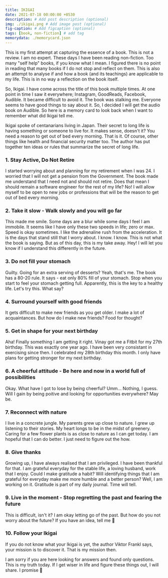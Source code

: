 ```yaml
---
title: IKIGAI
date: 2021-07-18 00:00:00 +0530
description: # Add post description (optional)
img: ./ikigai.png # Add image post (optional)
fig-caption: # Add figcaption (optional)
tags: [book, non-fiction] # add tag
memorydata: ./memorycard.json
---
```


This is my first attempt at capturing the essence of a book. This is not a review. I am no expert. These days I have been reading non-fiction. Too many "self help" books, if you know what I mean. I figured there is no point in reading that many books if I do not stop and reflect on them. This is also an attempt to analyse if and how a book (and its teachings) are applicable to my life. This is in no way a reflection on the book itself. 

So, Ikigai. I have come across the title of this book multiple times. At one point in time I saw it everywhere; Instagram, GoodReads, Facebook, Audible. It became difficult to avoid it. The book was stalking me. Everyone seems to have good things to say about it.  So, I decided I will get the audio book on Audible. So here is a memory card to look back when I want to remember what did Ikigai tell me. 

Ikigai spoke of centanarians living in Japan. Their secret to long life is having something or someone to live for. It makes sense, doesn't it? You need a reason to get out of bed every morning. That is it. Of course, other things like health and financial security matter too. The author has put together ten ideas or rules that summarize the secret of long life.

### 1. Stay Active, Do Not Retire
I started worrying about and planning for my retirement when I was 24. I worried that I will not get a pension from the Government. The book made me understand that I need not and should not retire. Does that mean I should remain a software engineer for the rest of my life? No! I will allow myself to be open to new jobs or professions that will be the reason to get out of bed every morning. 

### 2. Take it slow - Walk slowly and you will go far
This made me smile. Some days are a blur while some days I feel I am immobile. It seems like I have only these two speeds in life; zero or max. Speed is okay sometimes. I like the adrenaline rush from the acceleration. It is the days that stand still that I worry about. I know. I know. This is not what the book is saying. But as of this day, this is my take away. Hey! I will let you know if I understand this differently in the future.

### 3. Do not fill your stomach
Guilty. Going for an extra serving of desserts? Yeah, that's me. The book has a 80-20 rule. It says - eat only 80% fill of your stomach. Stop when you start to feel your stomach getting full. Apparently, this is the key to a healthy life. Let's try this. What say?

### 4. Surround yourself with good friends
It gets difficult to make new friends as you get older. I make a lot of acquaintances. But how do I make new friends? Food for thought? 

### 5. Get in shape for your next birthday
Aha! Finally something I am getting it right. Vinay got me a Fitbit for my 27th birthday. This was exactly one year ago. I have been very consistant in exercising since then. I celebrated my 28th birthday this month. I only have plans for getting stronger for my next birthday.

### 6. A cheerful attitude - Be here and now in a world full of possibilities
Okay. What have I got to lose by being cheerful? Umm... Nothing, I guess. Will I gain by being poitive and looking for opportunities everywhere? May be. 

### 7. Reconnect with nature
I live in a concrete jungle. My parents grew up close to nature. I grew up listening to their stories. My heart longs to be in the midst of greenery. Caring for a few flower plants is as close to nature as I can get today. I am hopeful that I can do better. I just need to figure out the how.

### 8. Give thanks
Growing up, I have always realised that I am privileged. I have been thankful for that. I am grateful everyday for the stable life, a loving husband, work that I enjoy. Could I make gratitude a habit? Will identifying things that I am grateful for everyday make me more humble and a better person? Well, I am working on it. Gratitude is part of my daily journal. Time will tell.

### 9. Live in the moment - Stop regretting the past and fearing the future
This is difficult, isn't it? I am okay letting go of the past. But how do you not worry about the future? If you have an idea, tell me :slightly_smiling_face: 

### 10. Follow your Ikigai
If you do not know what your Ikigai is yet, the author Viktor Frankl says, your mission is to discover it. That is my mission then. 

I am sorry if you are here looking for answers and found only questions. This is my truth today. If I get wiser in life and figure these things out, I will share. I promise :slightly_smiling_face: 